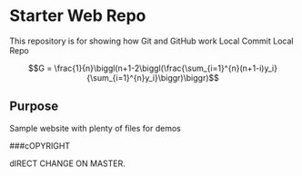 # Starter Web Repo

This repository is for showing how Git and GitHub work Local Commit Local Repo

$$G = \frac{1}{n}\biggl(n+1-2\biggl(\frac{\sum_{i=1}^{n}(n+1-i)y_i}{\sum_{i=1}^{n}y_i}\biggr)\biggr)$$

## Purpose

Sample website with plenty of files for demos

###cOPYRIGHT

dIRECT CHANGE ON MASTER.
